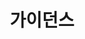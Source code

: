 ---
layout: list
title: 가이던스
slug: 가이던스
menu: true
submenu: true
order: 2
description: >
  인사이트를 기르기 위한 포스팅 공간입니다.
---